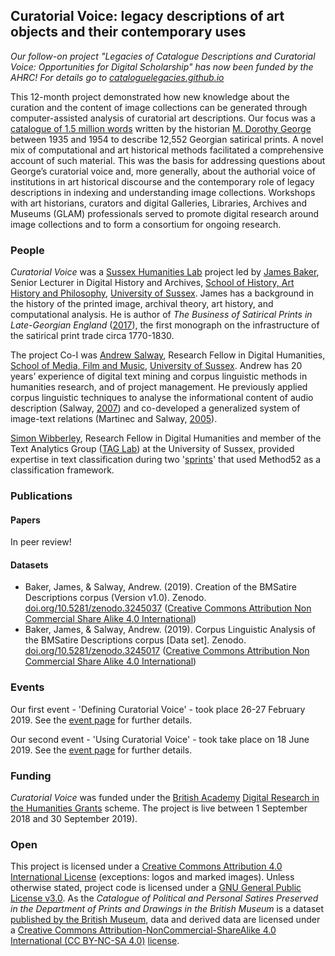 ## Curatorial Voice: legacy descriptions of art objects and their contemporary uses

*Our follow-on project "Legacies of Catalogue Descriptions and Curatorial Voice: Opportunities for Digital Scholarship" has now been funded by the AHRC! For details go to [cataloguelegacies.github.io](https://cataloguelegacies.github.io/)*

This 12-month project demonstrated how new knowledge about the curation and the content of image collections can be generated through computer-assisted analysis of curatorial art descriptions. Our focus was a [catalogue of 1.5 million words](https://en.wikipedia.org/wiki/Catalogue_of_Political_and_Personal_Satires_Preserved_in_the_Department_of_Prints_and_Drawings_in_the_British_Museum) written by the historian [M. Dorothy George](https://doi.org/10.1093/ref:odnb/45657) between 1935 and 1954 to describe 12,552 Georgian satirical prints. A novel mix of computational and art historical methods facilitated a comprehensive account of such material. This was the basis for addressing questions about George’s curatorial voice and, more generally, about the authorial voice of institutions in art historical discourse and the contemporary role of legacy descriptions in indexing and understanding image collections. Workshops with art historians, curators and digital Galleries, Libraries, Archives and Museums (GLAM) professionals served to promote digital research around image collections and to form a consortium for ongoing research.

### People

*Curatorial Voice* was a [Sussex Humanities Lab](http://www.sussex.ac.uk/shl/) project led by [James Baker](http://www.sussex.ac.uk/profiles/371022), Senior Lecturer in Digital History and Archives, [School of History, Art History and Philosophy](http://www.sussex.ac.uk/hahp/), [University of Sussex](http://www.sussex.ac.uk/). James has a background in the history of the printed image, archival theory, art history, and computational analysis. He is author of *The Business of Satirical Prints in Late-Georgian England* ([2017](https://www.palgrave.com/de/book/9783319499888)), the first monograph on the infrastructure of the satirical print trade circa 1770-1830.

The project Co-I was [Andrew Salway](http://www.bbrel.co.uk/), Research Fellow in Digital Humanities, [School of Media, Film and Music](http://www.sussex.ac.uk/mfm/), [University of Sussex](http://www.sussex.ac.uk/). Andrew has 20 years’ experience of digital text mining and corpus linguistic methods in humanities research, and of project management. He previously applied corpus linguistic techniques to analyse the informational content of audio description (Salway, [2007](http://www.bbrel.co.uk/pdfs/Pre-edited%20version%20Audio%20Description%20a%20Corpus-based%20Analysis.pdf)) and co-developed a generalized system of image-text relations (Martinec and Salway, [2005](http://www.bbrel.co.uk/pdfs/06Martinec-Salway.pdf)).

[Simon Wibberley](http://www.sussex.ac.uk/profiles/199343), Research Fellow in Digital Humanities and member of the Text Analytics Group ([TAG Lab](http://www.taglaboratory.org/)) at the University of Sussex, provided expertise in text classification during two '[sprints](https://www.drupal.org/sprints)' that used Method52 as a classification framework.

### Publications

#### Papers

In peer review!

#### Datasets

- Baker, James, & Salway, Andrew. (2019). Creation of the BMSatire Descriptions corpus (Version v1.0). Zenodo. [doi.org/10.5281/zenodo.3245037](http://doi.org/10.5281/zenodo.3245037) ([Creative Commons Attribution Non Commercial Share Alike 4.0 International](https://creativecommons.org/licenses/by-nc-sa/4.0/legalcode))
- Baker, James, & Salway, Andrew. (2019). Corpus Linguistic Analysis of the BMSatire Descriptions corpus [Data set]. Zenodo. [doi.org/10.5281/zenodo.3245017](http://doi.org/10.5281/zenodo.3245017) ([Creative Commons Attribution Non Commercial Share Alike 4.0 International](https://creativecommons.org/licenses/by-nc-sa/4.0/legalcode))

### Events

Our first event - 'Defining Curatorial Voice' - took place 26-27 February 2019. See the [event page](https://curatorialvoice.github.io/defining) for further details.

Our second event - 'Using Curatorial Voice' - took take place on 18 June 2019. See the [event page](https://curatorialvoice.github.io/using) for further details.

### Funding

*Curatorial Voice* was funded under the [British Academy](https://www.britac.ac.uk/) [Digital Research in the Humanities Grants](https://www.britac.ac.uk/ba-jisc-digital-research-in-the-humanities) scheme. The project is live between 1 September 2018 and 30 September 2019).

### Open

This project is licensed under a [Creative Commons Attribution 4.0 International License](https://creativecommons.org/licenses/by/4.0/) (exceptions: logos and marked images). Unless otherwise stated, project code is licensed under a [GNU General Public License v3.0](https://github.com/CuratorialVoice/code/blob/master/LICENSE). As the *Catalogue of Political and Personal Satires Preserved in the Department of Prints and Drawings in the British Museum* is a dataset [published by the British Museum](https://www.britishmuseum.org/about_this_site/terms_of_use/copyright_and_permissions.aspx), data and derived data are licensed under a [Creative Commons Attribution-NonCommercial-ShareAlike 4.0 International (CC BY-NC-SA 4.0)](https://creativecommons.org/licenses/by-nc-sa/4.0/) [license](https://github.com/CuratorialVoice/data/blob/master/README.md).
